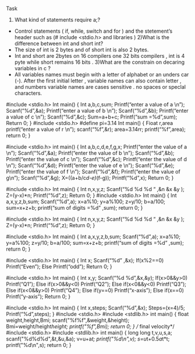 
Task
1) What kind of statements require a;?
- Control statements ( if, while, switch and for ) and 
the stetement’s header such as (# include 
<stdio.h> and libraries )
2)What is the difference between int and short int?
- The size of int is 2 bytes and of short int is also 2 
bytes.
- Int and short are 2bytes on 16 compilers one 32 
bits compilers , int is 4 pyte while short remains 16 
bits .
3)What are the constrain on decaring variables in c ?
- All variables names must begin with a letter of 
alphabet or an unders car (-). After the first initial 
letter , variable names can also contain letter , and 
numbers variable names are cases sensitive . no 
spaces or speclal characters.



#include <stdio.h>
Int main()
{
Int a,b,c,sum;
Printf(“enter a value of a \n”);
Scanf(“%d”,&a);
Printf(“enter a value of b \n”);
Scanf(“%d”,&b);
Printf(“enter a value of c \n”);
Scanf(“%d”,&c);
Sum=a+b+c;
Printf(“sum =%d”,sum);
Return 0;
}
#include <stdio.h>
#define pi=3.14
Int main()
{
Fioat r,area
printf(“enter a value of r \n”);
scanf(“%f”,&r);
area=3.14*r*r;
printf(“%f”,area);
return 0;
}


#inciude <stdio.h>
int main()
{
Int a,b,c,d,e,f,g,x;
Printf(“enter the value of a \n”);
Scanf(“%d”,&a);
Printf(“enter the value of b \n”);
Scanf(“%d”,&b);
Printf(“enter the value of c \n”);
Scanf(“%d”,&c);
Printf(“enter the value of d \n”);
Scanf(“%d”,&d);
Printf(“enter the value of e \n”);
Scanf(“%d”,&e);
Printf(“enter the value of f \n”);
Scanf(“%d”,&f);
Printf(“enter the value of g\n”);
Scanf(“%d”,&g);
X=((a+b/c*d-e)*(f-g));
Printf(“%d”,x);
Return 0;
}

#include <stdio.h>
Int main()
{
Int n,x,y,z;
Scanf(“%d %d %d “ ,&n &x &y );
Z=(y-x)*n;
Printf(“%d”,z);
Return 0;
}
#include <stdio.h>
Int main()
{
Int a,x,y,z,b,sum;
Scanf(“%d”,a);
x=a%10;
y=a%100;
z=y/10;
b=a/100;
sum=x+z+b;
printf(“sum of digits =%d” ,sum);
return 0;
}

#include <stdio.h>
Int main()
{
Int n,x,y,z;
Scanf(“%d %d %d “ ,&n &x &y );
Z=(y-x)*n;
Printf(“%d”,z);
Return 0;
}

#include <stdio.h>
Int main()
{
Int a,x,y,z,b,sum;
Scanf(“%d”,a);
x=a%10;
y=a%100;
z=y/10;
b=a/100;
sum=x+z+b;
printf(“sum of digits =%d” ,sum);
return 0;
}

#include <stdio.h>
Int main()
{
Int x;
Scanf(“%d” ,&x);
If(x%2==0)
Printf(“Even”);
Else
Printf(“odd”);
Return 0;
}

#include <stdio.h>
Int main()
{
Int x,y;
Scanf(“%d %d”,&x,&y);
If(x>0&&y>0)
Printf(“Q1”);
Else if(x>0&&y<0)
Printf(“Q2”);
Else if(x<0&&y<0)
Printf(“Q3”);
Else if(x<0&&y>0)
Printf(“Q4”);
Else if(y==0)
Printf(“x-axis”);
Else if(x==0)
Printf(“y-axis”);
Return 0;
}

#include <stdio.h>
Int main()
{
Int x,steps;
Scanf(“%d”,&x);
Steps=(x=4)/5;
Printf(“%d”,steps);
}
#include <stdio.h>
#include <stdlib.h>
int main()
{
float weight,height,Bmi;
scanf("%f%f",&weight,&height);
Bmi=weight/height*height;
printf("%f",Bmi);
 return 0;
}
/* final velocity*/
#include <stdio.h>
#include <stdlib.h>
int main()
{
 long long t,v,u,s,a;
 scanf("%d%d%d",&t,&u,&a);
 v=u+a*t;
 printf("%d\n",v);
 s=u*t+0.5*a*t*t;
 printf("%d\n",s);
 return 0;
}
